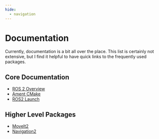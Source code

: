 ```yaml
---
hide:
  - navigation
---
```

# Documentation

Currently, documentation is a bit all over the place. This list is certainly
not extensive, but I find it helpful to have quick links to the frequently
used packages.

## Core Documentation

 * [ROS 2 Overview](https://docs.ros.org/en/rolling/index.html)
 * [Ament CMake](https://docs.ros.org/en/rolling/How-To-Guides/Ament-CMake-Documentation.html)
 * [ROS2 Launch](https://github.com/ros2/launch/blob/master/launch/doc/source/architecture.rst)

## Higher Level Packages

 * [MoveIt2](https://moveit.ros.org/)
 * [Navigation2](https://navigation.ros.org/)
